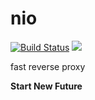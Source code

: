 # nio

[![Build Status](https://travis-ci.org/haozibi/nio.svg)](https://travis-ci.org/haozibi/nio)  ![](https://img.shields.io/badge/language-go-blue.svg)


fast reverse proxy

**Start New Future**
